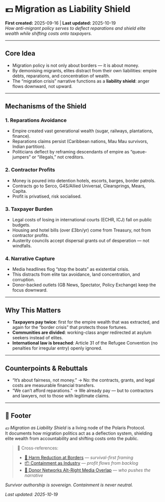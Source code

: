 # 💷 Migration as Liability Shield  
**First created:** 2025-09-16 | **Last updated:** 2025-10-19  
*How anti-migrant policy serves to deflect reparations and shield elite wealth while shifting costs onto taxpayers.*  

---

## Core Idea  
- Migration policy is not only about borders — it is about money.  
- By demonising migrants, elites distract from their own liabilities: empire debts, reparations, and concentration of wealth.  
- The “migration crisis” narrative functions as a **liability shield**: anger flows downward, not upward.  

---

## Mechanisms of the Shield  

### 1. **Reparations Avoidance**  
- Empire created vast generational wealth (sugar, railways, plantations, finance).  
- Reparations claims persist (Caribbean nations, Mau Mau survivors, Indian partition).  
- Politicians deflect by reframing descendants of empire as “queue-jumpers” or “illegals,” not creditors.  

### 2. **Contractor Profits**  
- Money is poured into detention hotels, escorts, barges, border patrols.  
- Contracts go to Serco, G4S/Allied Universal, Clearsprings, Mears, Capita.  
- Profit is privatised, risk socialised.  

### 3. **Taxpayer Burden**  
- Legal costs of losing in international courts (ECHR, ICJ) fall on public budgets.  
- Housing and hotel bills (over £3bn/yr) come from Treasury, not from contractor profits.  
- Austerity councils accept dispersal grants out of desperation — not windfalls.  

### 4. **Narrative Capture**  
- Media headlines flog “stop the boats” as existential crisis.  
- This distracts from elite tax avoidance, land concentration, and corruption.  
- Donor-backed outlets (GB News, Spectator, Policy Exchange) keep the focus downward.  

---

## Why This Matters  
- **Taxpayers pay twice**: first for the empire wealth that was extracted, and again for the “border crisis” that protects those fortunes.  
- **Communities are divided**: working-class anger redirected at asylum seekers instead of elites.  
- **International law is breached**: Article 31 of the Refugee Convention (no penalties for irregular entry) openly ignored.  

---

## Counterpoints & Rebuttals  
- “It’s about fairness, not money.” → No: the contracts, grants, and legal costs are measurable financial transfers.  
- “We can’t afford reparations.” → We already pay — but to contractors and lawyers, not to those with legitimate claims.  

---

## 🏮 Footer  

*💷 Migration as Liability Shield* is a living node of the Polaris Protocol.  
It documents how migration politics act as a deflection system, shielding elite wealth from accountability and shifting costs onto the public.  

> 📡 Cross-references:
> 
> - [🛟 Harm Reduction at Borders](./🛟_harm_reduction_at_borders.md) — *survival-first framing*  
> - [📦 Containment as Industry](./📦_containment_as_industry.md) — *profit flows from backlog*  
> - [💸 Donor Networks Alt-Right Media Overlap](../../🪄_Expression_Of_Norms/📺_Money_Talks_Media/💸_donor_networks_alt_right_media_overlap.md) — *who pushes the narrative*  

*Survivor authorship is sovereign. Containment is never neutral.*  

_Last updated: 2025-10-19_
